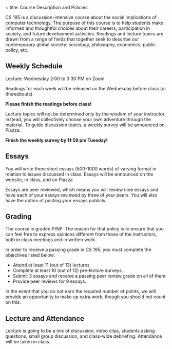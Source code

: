 ~ title: Course Description and Policies

CS 195 is a discussion-intensive course about the social implications of
computer technology. The purpose of this course is to help students make
informed and thoughtful choices about their careers, participation in society,
and future development activities. Readings and lecture topics are drawn from a
range of fields that together seek to describe our contemporary global society:
sociology, philosophy, economics, public policy, etc. 

Weekly Schedule
---------------

Lecture: Wednesday 2:00 to 3:30 PM on Zoom 

Readings for each week will be released on the Wednesday before class (or thereabouts).

**Please finish the readings before class!**

Lecture topics will not be determined only by the wisdom of your instructor.
Instead, you will collectively choose your own adventure through the material.  To guide discussion topics, a weekly survey will be announced on Piazza.

**Finish the weekly survey by 11:59 pm Tuesday!**

Essays
------

You will write three short essays (500-1000 words) of varying format 
in relation to issues discussed in class.  Essays will be 
announced on the website, in class, and
on Piazza.

Essays are peer reviewed, which means you will review nine essays and have each
of your essays reviewed by three of your peers.  You will also have the option
of posting your essays publicly.

Grading
-------

The course is graded P/NP. The reason for that policy is to ensure that you can
feel free to express opinions different from those of the instructors, both in
class meetings and in written work.

In order to receive a passing grade in CS 195, you must complete the objectives
listed below:

 * Attend at least 11 (out of 13) lectures
 * Complete at least 10 (out of 12) pre-lecture surveys.
 * Submit 3 essays and receive a passing peer review grade on all of them.
 * Provide peer reviews for 9 essays.

In the event that you do not earn the required number of points, we will provide
an opportunity to make up extra work, though you should not count on this. 

Lecture and Attendance
---------------

Lecture is going to be a mix of discussion, video clips, students asking questions,
small group discussion, and class-wide debriefing. Attendance will be taken in
class.

